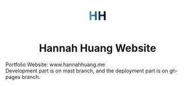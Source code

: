 <p align="center">
  <a href="www.hannahhuang.me">
    <img alt="Hannah Huang Logo" src="src/images/Hannah.png" width="60" />
  </a>
</p>
<h1 align="center">
Hannah Huang Website
</h1>
Portfolio Website: www.hannahhuang.me<br>
Development part is on mast branch, and the deployment part is on gh-pages branch.
